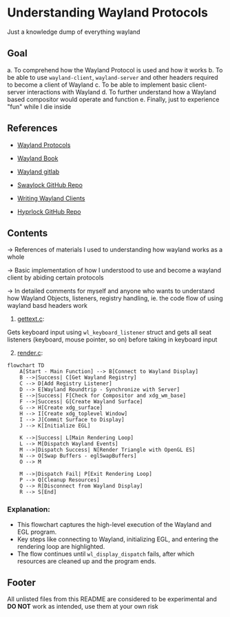 # Understanding Wayland Protocols

Just a knowledge dump of everything wayland 

## Goal

a. To comprehend how the Wayland Protocol is used and how it works
b. To be able to use `wayland-client`, `wayland-server` and other headers required to become a client of Wayland 
c. To be able to implement basic client-server interactions with Wayland 
d. To further understand how a Wayland based compositor would operate and function
e. Finally, just to experience "fun" while I die inside

## References 

- [Wayland Protocols](https://wayland.freedesktop.org/docs/html/index.html)

- [Wayland Book](https://wayland-book.com/)

- [Wayland gitlab](https://gitlab.freedesktop.org/wayland)

- [Swaylock GitHub Repo](https://github.com/swaywm/swaylock)

- [Writing Wayland Clients](https://bugaevc.gitbooks.io/writing-wayland-clients/content/)

- [Hyprlock GitHub Repo](https://github.com/hyprwm/hyprlock)

## Contents

-> References of materials I used to understanding how wayland works as a whole

-> Basic implementation of how I understood to use and become a wayland client by abiding certain protocols 

-> In detailed comments for myself and anyone who wants to understand how Wayland Objects, listeners, registry handling, ie. the code flow of using wayland basd headers work

1. [gettext.c](https://github.com/nots1dd/mywayland/blob/main/gettext.c): 

Gets keyboard input using `wl_keyboard_listener` struct and gets all seat listeners (keyboard, mouse pointer, so on) before taking in keyboard input

2. [render.c](https://github.com/nots1dd/mywayland/blob/main/render.c):

```mermaid
flowchart TD
    A[Start - Main Function] --> B[Connect to Wayland Display]
    B -->|Success| C[Get Wayland Registry]
    C --> D[Add Registry Listener]
    D --> E[Wayland Roundtrip - Synchronize with Server]
    E -->|Success| F[Check for Compositor and xdg_wm_base]
    F -->|Success| G[Create Wayland Surface]
    G --> H[Create xdg_surface]
    H --> I[Create xdg_toplevel Window]
    I --> J[Commit Surface to Display]
    J --> K[Initialize EGL]
    
    K -->|Success| L[Main Rendering Loop]
    L --> M[Dispatch Wayland Events]
    M -->|Dispatch Success| N[Render Triangle with OpenGL ES]
    N --> O[Swap Buffers - eglSwapBuffers]
    O --> M

    M -->|Dispatch Fail| P[Exit Rendering Loop]
    P --> Q[Cleanup Resources]
    Q --> R[Disconnect from Wayland Display]
    R --> S[End]
```

### Explanation:
- This flowchart captures the high-level execution of the Wayland and EGL program.
- Key steps like connecting to Wayland, initializing EGL, and entering the rendering loop are highlighted.
- The flow continues until `wl_display_dispatch` fails, after which resources are cleaned up and the program ends.

## Footer

All unlisted files from this README are considered to be experimental and **DO NOT** work as intended, use them at your own risk
